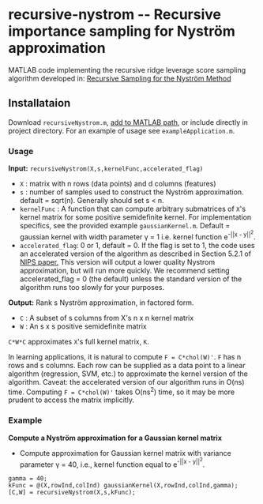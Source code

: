 # recursive-nystrom -- Recursive importance sampling for Nyström approximation
MATLAB code implementing the recursive ridge leverage score sampling algorithm developed in: [Recursive Sampling for the Nyström Method](https://arxiv.org/abs/1605.07583)

## Installataion

Download `recursiveNystrom.m`, [add to MATLAB path](https://www.mathworks.com/help/matlab/ref/addpath.html), or include directly in project directory. For an example of usage see `exampleApplication.m`.

### Usage
**Input:**
`recursiveNystrom(X,s,kernelFunc,accelerated_flag)`

- `X` : matrix with n rows (data points) and d columns (features)
- `s` : number of samples used to construct the Nyström approximation. default = sqrt(n). Generally should set s < n.
- `kernelFunc` : A function that can compute arbitrary submatrices of `X`'s kernel matrix for some positive semidefinite kernel. For implementation specifics, see the provided example `gaussianKernel.m`. Default = gaussian kernel with width parameter &gamma; = 1 i.e. kernel function e<sup>-||x - y||<sup>2</sup></sup>.
- `accelerated_flag`: 0 or 1, default = 0. If the flag is set to 1, the code uses an accelerated version of the algorithm as described in Section 5.2.1 of [NIPS paper.](https://arxiv.org/abs/1605.07583) This version will output a lower quality Nystrom approximation, but will run more quickly. We recommend setting accelerated_flag = 0 (the default) unless the standard version of the algorithm runs too slowly for your purposes.

**Output:**
Rank s Nyström approximation, in factored form.

- `C` : A subset of s columns from X's n x n kernel matrix
- `W` : An s x s positive semidefinite matrix

`C*W*C` approximates `X`'s full kernel matrix, `K`.


In learning applications, it is natural to compute `F = C*chol(W)'`. `F` has n rows and s columns. Each row can be supplied as a data point to a linear algorithm (regression, SVM, etc.) to approximate the kernel version of the algorithm. Caveat: the accelerated version of our algorithm runs in O(ns) time. Computing `F = C*chol(W)'` takes O(ns<sup>2</sup>) time, so it may be more prudent to access the matrix implicitly.

### Example

**Compute a Nyström approximation for a Gaussian kernel matrix**
- Compute approximation for Gaussian kernel matrix with variance parameter &gamma; = 40, i.e., kernel function equal to e<sup>-||x - y||<sup>2</sup></sup>.

```
gamma = 40;
kFunc = @(X,rowInd,colInd) gaussianKernel(X,rowInd,colInd,gamma);
[C,W] = recursiveNystrom(X,s,kFunc);
```